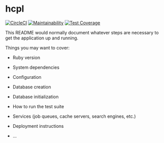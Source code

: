 # hcpl 
[![CircleCI](https://circleci.com/gh/mbajur/hcpl.svg?style=svg)](https://circleci.com/gh/mbajur/hcpl)
[![Maintainability](https://api.codeclimate.com/v1/badges/3de1644d43fa45c0abb0/maintainability)](https://codeclimate.com/github/mbajur/hcpl/maintainability)
[![Test Coverage](https://api.codeclimate.com/v1/badges/3de1644d43fa45c0abb0/test_coverage)](https://codeclimate.com/github/mbajur/hcpl/test_coverage)

This README would normally document whatever steps are necessary to get the
application up and running.

Things you may want to cover:

* Ruby version

* System dependencies

* Configuration

* Database creation

* Database initialization

* How to run the test suite

* Services (job queues, cache servers, search engines, etc.)

* Deployment instructions

* ...
